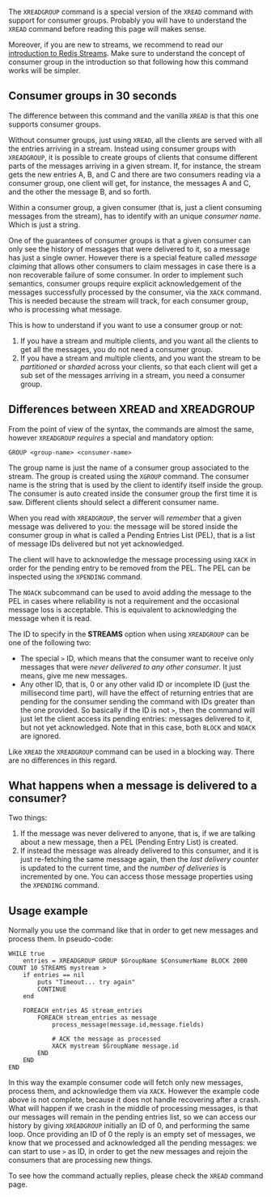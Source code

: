The `XREADGROUP` command is a special version of the `XREAD` command with
support for consumer groups. Probably you will have to understand the `XREAD`
command before reading this page will makes sense.

Moreover, if you are new to streams, we recommend to read our
[introduction to Redis Streams](/topics/streams-intro). Make sure to understand
the concept of consumer group in the introduction so that following how this
command works will be simpler.

## Consumer groups in 30 seconds

The difference between this command and the vanilla `XREAD` is that this one
supports consumer groups.

Without consumer groups, just using `XREAD`, all the clients are served with all
the entries arriving in a stream. Instead using consumer groups with
`XREADGROUP`, it is possible to create groups of clients that consume different
parts of the messages arriving in a given stream. If, for instance, the stream
gets the new entries A, B, and C and there are two consumers reading via a
consumer group, one client will get, for instance, the messages A and C, and the
other the message B, and so forth.

Within a consumer group, a given consumer (that is, just a client consuming
messages from the stream), has to identify with an unique _consumer name_. Which
is just a string.

One of the guarantees of consumer groups is that a given consumer can only see
the history of messages that were delivered to it, so a message has just a
single owner. However there is a special feature called _message claiming_ that
allows other consumers to claim messages in case there is a non recoverable
failure of some consumer. In order to implement such semantics, consumer groups
require explicit acknowledgement of the messages successfully processed by the
consumer, via the `XACK` command. This is needed because the stream will track,
for each consumer group, who is processing what message.

This is how to understand if you want to use a consumer group or not:

1. If you have a stream and multiple clients, and you want all the clients to
   get all the messages, you do not need a consumer group.
2. If you have a stream and multiple clients, and you want the stream to be
   _partitioned_ or _sharded_ across your clients, so that each client will get
   a sub set of the messages arriving in a stream, you need a consumer group.

## Differences between XREAD and XREADGROUP

From the point of view of the syntax, the commands are almost the same, however
`XREADGROUP` _requires_ a special and mandatory option:

    GROUP <group-name> <consumer-name>

The group name is just the name of a consumer group associated to the stream.
The group is created using the `XGROUP` command. The consumer name is the string
that is used by the client to identify itself inside the group. The consumer is
auto created inside the consumer group the first time it is saw. Different
clients should select a different consumer name.

When you read with `XREADGROUP`, the server will _remember_ that a given message
was delivered to you: the message will be stored inside the consumer group in
what is called a Pending Entries List (PEL), that is a list of message IDs
delivered but not yet acknowledged.

The client will have to acknowledge the message processing using `XACK` in order
for the pending entry to be removed from the PEL. The PEL can be inspected using
the `XPENDING` command.

The `NOACK` subcommand can be used to avoid adding the message to the PEL in
cases where reliability is not a requirement and the occasional message loss is
acceptable. This is equivalent to acknowledging the message when it is read.

The ID to specify in the **STREAMS** option when using `XREADGROUP` can be one
of the following two:

- The special `>` ID, which means that the consumer want to receive only
  messages that were _never delivered to any other consumer_. It just means,
  give me new messages.
- Any other ID, that is, 0 or any other valid ID or incomplete ID (just the
  millisecond time part), will have the effect of returning entries that are
  pending for the consumer sending the command with IDs greater than the one
  provided. So basically if the ID is not `>`, then the command will just let
  the client access its pending entries: messages delivered to it, but not yet
  acknowledged. Note that in this case, both `BLOCK` and `NOACK` are ignored.

Like `XREAD` the `XREADGROUP` command can be used in a blocking way. There are
no differences in this regard.

## What happens when a message is delivered to a consumer?

Two things:

1. If the message was never delivered to anyone, that is, if we are talking
   about a new message, then a PEL (Pending Entry List) is created.
2. If instead the message was already delivered to this consumer, and it is just
   re-fetching the same message again, then the _last delivery counter_ is
   updated to the current time, and the _number of deliveries_ is incremented by
   one. You can access those message properties using the `XPENDING` command.

## Usage example

Normally you use the command like that in order to get new messages and process
them. In pseudo-code:

```
WHILE true
    entries = XREADGROUP GROUP $GroupName $ConsumerName BLOCK 2000 COUNT 10 STREAMS mystream >
    if entries == nil
        puts "Timeout... try again"
        CONTINUE
    end

    FOREACH entries AS stream_entries
        FOREACH stream_entries as message
            process_message(message.id,message.fields)

            # ACK the message as processed
            XACK mystream $GroupName message.id
        END
    END
END
```

In this way the example consumer code will fetch only new messages, process
them, and acknowledge them via `XACK`. However the example code above is not
complete, because it does not handle recovering after a crash. What will happen
if we crash in the middle of processing messages, is that our messages will
remain in the pending entries list, so we can access our history by giving
`XREADGROUP` initially an ID of 0, and performing the same loop. Once providing
an ID of 0 the reply is an empty set of messages, we know that we processed and
acknowledged all the pending messages: we can start to use `>` as ID, in order
to get the new messages and rejoin the consumers that are processing new things.

To see how the command actually replies, please check the `XREAD` command page.
